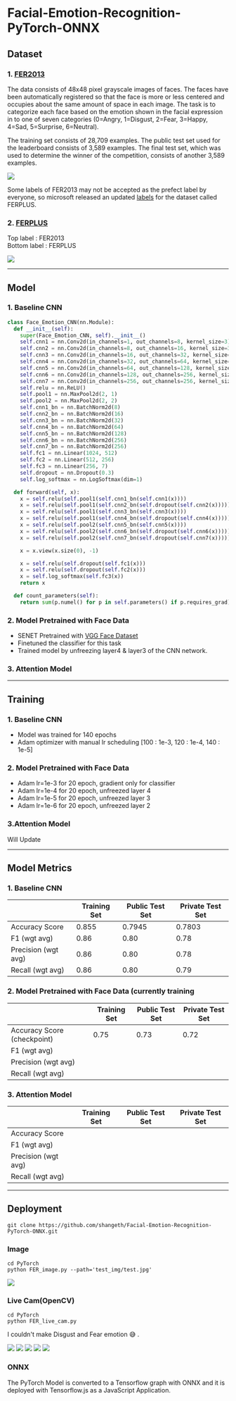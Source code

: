 # Facial-Emotion-Recognition-PyTorch-ONNX

## Dataset
### 1. [FER2013](https://www.kaggle.com/c/challenges-in-representation-learning-facial-expression-recognition-challenge/data)
<p>
The data consists of 48x48 pixel grayscale images of faces. The faces have been automatically registered so that the face is more or less centered and occupies about the same amount of space in each image. The task is to categorize each face based on the emotion shown in the facial expression in to one of seven categories (0=Angry, 1=Disgust, 2=Fear, 3=Happy, 4=Sad, 5=Surprise, 6=Neutral).</p>
<p>
The training set consists of 28,709 examples. The public test set used for the leaderboard consists of 3,589 examples. The final test set, which was used to determine the winner of the competition, consists of another 3,589 examples.
</p>

  ![](https://miro.medium.com/max/1200/1*slyZ64ftG12VU4VTEmSfBQ.png)
  
  Some labels of FER2013 may not be accepted as the prefect label by everyone, so microsoft released an updated [labels](https://raw.githubusercontent.com/microsoft/FERPlus/master/fer2013new.csv) for the dataset called FERPLUS.

### 2. [FERPLUS](https://github.com/microsoft/FERPlus)
  Top label : FER2013 </br>
  Bottom label : FERPLUS
  
  ![](https://raw.githubusercontent.com/Microsoft/FERPlus/master/FER+vsFER.png)

<hr>

## Model
### 1. Baseline CNN
  ```python
  class Face_Emotion_CNN(nn.Module):
    def __init__(self):
      super(Face_Emotion_CNN, self).__init__()
      self.cnn1 = nn.Conv2d(in_channels=1, out_channels=8, kernel_size=3)
      self.cnn2 = nn.Conv2d(in_channels=8, out_channels=16, kernel_size=3)
      self.cnn3 = nn.Conv2d(in_channels=16, out_channels=32, kernel_size=3)
      self.cnn4 = nn.Conv2d(in_channels=32, out_channels=64, kernel_size=3)
      self.cnn5 = nn.Conv2d(in_channels=64, out_channels=128, kernel_size=3)
      self.cnn6 = nn.Conv2d(in_channels=128, out_channels=256, kernel_size=3)
      self.cnn7 = nn.Conv2d(in_channels=256, out_channels=256, kernel_size=3)
      self.relu = nn.ReLU()
      self.pool1 = nn.MaxPool2d(2, 1)
      self.pool2 = nn.MaxPool2d(2, 2)
      self.cnn1_bn = nn.BatchNorm2d(8)
      self.cnn2_bn = nn.BatchNorm2d(16)
      self.cnn3_bn = nn.BatchNorm2d(32)
      self.cnn4_bn = nn.BatchNorm2d(64)
      self.cnn5_bn = nn.BatchNorm2d(128)
      self.cnn6_bn = nn.BatchNorm2d(256)
      self.cnn7_bn = nn.BatchNorm2d(256)
      self.fc1 = nn.Linear(1024, 512)
      self.fc2 = nn.Linear(512, 256)
      self.fc3 = nn.Linear(256, 7)
      self.dropout = nn.Dropout(0.3)
      self.log_softmax = nn.LogSoftmax(dim=1)

    def forward(self, x):
      x = self.relu(self.pool1(self.cnn1_bn(self.cnn1(x))))
      x = self.relu(self.pool1(self.cnn2_bn(self.dropout(self.cnn2(x)))))
      x = self.relu(self.pool1(self.cnn3_bn(self.cnn3(x))))
      x = self.relu(self.pool1(self.cnn4_bn(self.dropout(self.cnn4(x)))))
      x = self.relu(self.pool2(self.cnn5_bn(self.cnn5(x))))
      x = self.relu(self.pool2(self.cnn6_bn(self.dropout(self.cnn6(x)))))
      x = self.relu(self.pool2(self.cnn7_bn(self.dropout(self.cnn7(x)))))

      x = x.view(x.size(0), -1)

      x = self.relu(self.dropout(self.fc1(x)))
      x = self.relu(self.dropout(self.fc2(x)))
      x = self.log_softmax(self.fc3(x))
      return x

    def count_parameters(self):
      return sum(p.numel() for p in self.parameters() if p.requires_grad)
  ```
### 2. Model Pretrained with Face Data
   - SENET Pretrained with [VGG Face Dataset](https://www.robots.ox.ac.uk/~vgg/data/vgg_face2/)
   - Finetuned the classifier for this task
   - Trained model by unfreezing layer4 & layer3 of the CNN network.

### 3. Attention Model

<hr>

## Training
  ### 1. Baseline CNN
   - Model was trained for 140 epochs
   - Adam optimizer with manual lr scheduling [100 : 1e-3, 120 : 1e-4, 140 : 1e-5]
  
  ### 2. Model Pretrained with Face Data
   - Adam lr=1e-3 for 20 epoch, gradient only for classifier
   - Adam lr=1e-4 for 20 epoch, unfreezed layer 4
   - Adam lr=1e-5 for 20 epoch, unfreezed layer 3
   - Adam lr=1e-6 for 20 epoch, unfreezed layer 2
  
  ### 3.Attention Model
   Will Update
<hr>

## Model Metrics
  ### 1. Baseline CNN
  |                	    | Training Set 	| Public Test Set 	| Private Test Set 	|
  |----------------	    |--------------	|-----------------	|------------------	|
  | Accuracy Score 	    |     0.855    	|    0.7945       	|     0.7803       	|
  | F1 (wgt avg)  	    |     0.86     	|    0.80          	|     0.78         	|
  | Precision (wgt avg) |     0.86     	|    0.80          	|     0.78         	|
  | Recall (wgt avg)    |     0.86     	|    0.80          	|     0.79         	|

  
  ### 2. Model Pretrained with Face Data (currently training
  |                	    | Training Set 	| Public Test Set 	| Private Test Set 	|
  |----------------	    |--------------	|-----------------	|------------------	|
  | Accuracy Score 	(checkpoint)    |      0.75   	|     0.73        	|     0.72         	|
  | F1 (wgt avg)  	    |          	|              	|              	|
  | Precision (wgt avg) |          	|              	|              	|
  | Recall (wgt avg)    |          	|              	|              	|
  
  ### 3. Attention Model
  |                	    | Training Set 	| Public Test Set 	| Private Test Set 	|
  |----------------	    |--------------	|-----------------	|------------------	|
  | Accuracy Score 	    |         	|           	|            	|
  | F1 (wgt avg)  	    |          	|              	|              	|
  | Precision (wgt avg) |          	|              	|              	|
  | Recall (wgt avg)    |          	|              	|            	|
  
<hr>  

## Deployment
```
git clone https://github.com/shangeth/Facial-Emotion-Recognition-PyTorch-ONNX.git
```
### Image 
```
cd PyTorch
python FER_image.py --path='test_img/test.jpg'
```
![](PyTorch/test_img/test_result.png)

### Live Cam(OpenCV)
```
cd PyTorch
python FER_live_cam.py 
```
I couldn't make Disgust and Fear emotion :sweat_smile: .

![](PyTorch/img/neutral.png)
![](PyTorch/img/happy.png)
![](PyTorch/img/surprise.png)
![](PyTorch/img/sad.png)
![](PyTorch/img/anger.png)
### ONNX
The PyTorch Model is converted to a Tensorflow graph with ONNX and it is deployed with Tensorflow.js as a JavaScript Application.


